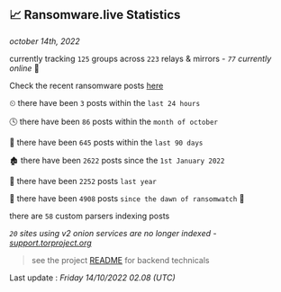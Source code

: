 
## 📈 Ransomware.live Statistics
_october 14th, 2022_

currently tracking `125` groups across `223` relays & mirrors - _`77` currently online_ 📡

Check the recent ransomware posts [here](https://www.ransomware.live/#/recentposts)


⏲ there have been `3` posts within the `last 24 hours`

🕓 there have been `86` posts within the `month of october`

📅 there have been `645` posts within the `last 90 days`

🏚 there have been `2622` posts since the `1st January 2022`

🚀 there have been `2252` posts `last year`

🦕 there have been `4908` posts `since the dawn of ransomwatch` 🐣

there are `58` custom parsers indexing posts

_`20` sites using v2 onion services are no longer indexed - [support.torproject.org](https://support.torproject.org/onionservices/v2-deprecation/)_

> see the project [README](https://github.com/jmousqueton/ransomwatch#readme) for backend technicals



Last update : _Friday 14/10/2022 02.08 (UTC)_

